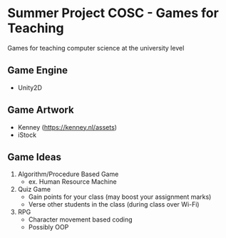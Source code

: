 # Summer Project COSC - Games for Teaching
Games for teaching computer science at the university level 
## Game Engine
- Unity2D
## Game Artwork
- Kenney (https://kenney.nl/assets)
- iStock
## Game Ideas
1. Algorithm/Procedure Based Game
   - ex. Human Resource Machine
2. Quiz Game
   - Gain points for your class (may boost your assignment marks)
   - Verse other students in the class (during class over Wi-Fi)
3. RPG
   - Character movement based coding
   - Possibly OOP
